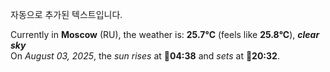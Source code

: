 
자동으로 추가된 텍스트입니다.

<!--START_SECTION:weather:moscow-->
Currently in **Moscow** (RU), the weather is: **25.7°C** (feels like **25.8°C**), ***clear sky***<br/>
On *August 03, 2025*, the *sun rises* at 🌅**04:38** and *sets* at 🌇**20:32**.
<!--END_SECTION:weather-->

